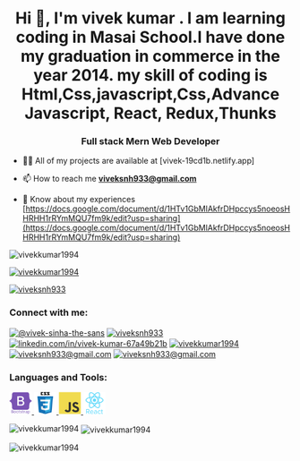 
<h1 align="center">Hi 👋, I'm vivek kumar . I am learning coding in Masai School.I have done my graduation in commerce in the year 2014.
my skill of coding is Html,Css,javascript,Css,Advance Javascript, React, Redux,Thunks</h1>
<h3 align="center">Full stack Mern Web Developer</h3>


- 👨‍💻 All of my projects are available at [vivek-19cd1b.netlify.app]

- 📫 How to reach me **viveksnh933@gmail.com**

- 📄 Know about my experiences [https://docs.google.com/document/d/1HTv1GbMlAkfrDHpccys5noeosHHRHH1rRYmMQU7fm9k/edit?usp=sharing](https://docs.google.com/document/d/1HTv1GbMlAkfrDHpccys5noeosHHRHH1rRYmMQU7fm9k/edit?usp=sharing)



<p align="left"> <img src="https://komarev.com/ghpvc/?username=vivekkumar1994&label=Profile%20views&color=0e75b6&style=flat" alt="vivekkumar1994" /> </p>

<p align="left"> <a href="https://github.com/ryo-ma/github-profile-trophy"><img src="https://github-profile-trophy.vercel.app/?username=vivekkumar1994" alt="vivekkumar1994" /></a> </p>

<p align="left"> <a href="https://twitter.com/viveksnh933" target="blank"><img src="https://img.shields.io/twitter/follow/viveksnh933?logo=twitter&style=for-the-badge" alt="viveksnh933" /></a> </p>


<h3 align="left">Connect with me:</h3>
<p align="left">
<a href="https://codepen.io/@vivek-sinha-the-sans" target="blank"><img align="center" src="https://raw.githubusercontent.com/rahuldkjain/github-profile-readme-generator/master/src/images/icons/Social/codepen.svg" alt="@vivek-sinha-the-sans" height="30" width="40" /></a>
<a href="https://twitter.com/viveksnh933" target="blank"><img align="center" src="https://raw.githubusercontent.com/rahuldkjain/github-profile-readme-generator/master/src/images/icons/Social/twitter.svg" alt="viveksnh933" height="30" width="40" /></a>
<a href="https://linkedin.com/in/linkedin.com/in/vivek-kumar-67a49b21b" target="blank"><img align="center" src="https://raw.githubusercontent.com/rahuldkjain/github-profile-readme-generator/master/src/images/icons/Social/linked-in-alt.svg" alt="linkedin.com/in/vivek-kumar-67a49b21b" height="30" width="40" /></a>
<a href="https://codesandbox.com/vivekkumar1994" target="blank"><img align="center" src="https://raw.githubusercontent.com/rahuldkjain/github-profile-readme-generator/master/src/images/icons/Social/codesandbox.svg" alt="vivekkumar1994" height="30" width="40" /></a>
<a href="https://fb.com/viveksnh933@gmail.com" target="blank"><img align="center" src="https://raw.githubusercontent.com/rahuldkjain/github-profile-readme-generator/master/src/images/icons/Social/facebook.svg" alt="viveksnh933@gmail.com" height="30" width="40" /></a>
<a href="https://instagram.com/viveksnh933@gmail.com" target="blank"><img align="center" src="https://raw.githubusercontent.com/rahuldkjain/github-profile-readme-generator/master/src/images/icons/Social/instagram.svg" alt="viveksnh933@gmail.com" height="30" width="40" /></a>
</p>

<h3 align="left">Languages and Tools:</h3>
<p align="left"> <a href="https://getbootstrap.com" target="_blank" rel="noreferrer"> <img src="https://raw.githubusercontent.com/devicons/devicon/master/icons/bootstrap/bootstrap-plain-wordmark.svg" alt="bootstrap" width="40" height="40"/> </a> <a href="https://www.w3schools.com/css/" target="_blank" rel="noreferrer"> <img src="https://raw.githubusercontent.com/devicons/devicon/master/icons/css3/css3-original-wordmark.svg" alt="css3" width="40" height="40"/> </a> <a href="https://developer.mozilla.org/en-US/docs/Web/JavaScript" target="_blank" rel="noreferrer"> <img src="https://raw.githubusercontent.com/devicons/devicon/master/icons/javascript/javascript-original.svg" alt="javascript" width="40" height="40"/> </a> <a href="https://reactjs.org/" target="_blank" rel="noreferrer"> <img src="https://raw.githubusercontent.com/devicons/devicon/master/icons/react/react-original-wordmark.svg" alt="react" width="40" height="40"/> </a> </p>

<p><img align="left" src="https://github-readme-stats.vercel.app/api/top-langs?username=vivekkumar1994&show_icons=true&locale=en&layout=compact" alt="vivekkumar1994" /></p>

<p>&nbsp;<img align="center" src="https://github-readme-stats.vercel.app/api?username=vivekkumar1994&show_icons=true&locale=en" alt="vivekkumar1994" /></p>

<p><img align="center" src="https://github-readme-streak-stats.herokuapp.com/?user=vivekkumar1994&" alt="vivekkumar1994" /></p>

